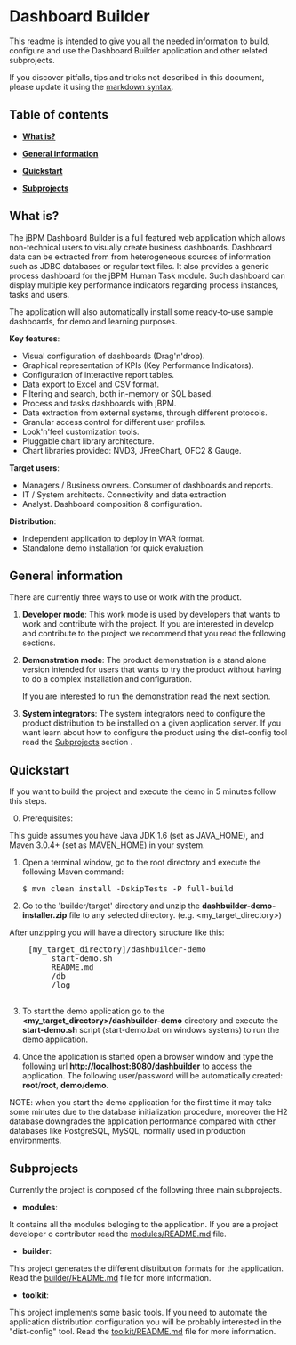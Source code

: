 Dashboard Builder
==========================

This readme is intended to give you all the needed information to build, configure and use the
Dashboard Builder application and other related subprojects.

If you discover pitfalls, tips and tricks not described in this document,
please update it using the [markdown syntax](http://daringfireball.net/projects/markdown/syntax).

Table of contents
------------------

* **[What is?](#what-is)**

* **[General information](#general-information)**

* **[Quickstart](#quickstart)**

* **[Subprojects](#subprojects)**

What is?
----------------

The jBPM Dashboard Builder is a full featured web application which allows non-technical users to visually create business dashboards.
Dashboard data can be extracted from from heterogeneous sources of information such as JDBC databases or regular text files.
It also provides a generic process dashboard for the jBPM Human Task module. Such dashboard can display multiple key performance indicators regarding process instances, tasks and users.

The application will also automatically install some ready-to-use sample dashboards, for demo and learning purposes.

**Key features**:
* Visual configuration of dashboards (Drag'n'drop).
* Graphical representation of KPIs (Key Performance Indicators).
* Configuration of interactive report tables.
* Data export to Excel and CSV format.
* Filtering and search, both in-memory or SQL based.
* Process and tasks dashboards with jBPM.
* Data extraction from external systems, through different protocols.
* Granular access control for different user profiles.
* Look'n'feel customization tools.
* Pluggable chart library architecture.
* Chart libraries provided: NVD3, JFreeChart, OFC2 & Gauge.

**Target users**:
* Managers / Business owners. Consumer of dashboards and reports.
* IT / System architects. Connectivity and data extraction
* Analyst. Dashboard composition & configuration.

**Distribution**:
* Independent application to deploy in WAR format.
* Standalone demo installation for quick evaluation.

General information
-------------------

There are currently three ways to use or work with the product.

1. **Developer mode**:
    This work mode is used by developers that wants to work and contribute with the project.
    If you are interested in develop and contribute to the project we recommend that you read the following sections.

2. **Demonstration mode**:
    The product demonstration is a stand alone version intended for users that wants to try the product without
    having to do a complex installation and configuration.

    If you are interested to run the demonstration read the next section.

3. **System integrators**:
    The system integrators need to configure the product distribution to be installed on a given application server.
    If you want learn about how to configure the product using the dist-config tool read the [Subprojects](#subprojects) section .


Quickstart
-------------------

If you want to build the project and execute the demo in 5 minutes follow this steps.

0. Prerequisites:

  This guide assumes you have Java JDK 1.6 (set as JAVA_HOME), and Maven 3.0.4+ (set as MAVEN_HOME) in your system.

1. Open a terminal window, go to the root directory and execute the following Maven command:

   <pre>$ mvn clean install -DskipTests -P full-build</pre>

2. Go to the 'builder/target' directory and unzip the **dashbuilder-demo-installer.zip** file to any selected directory. (e.g. <my_target_directory>)

  After unzipping you will have a directory structure like this:

  <pre>
    [my_target_directory]/dashbuilder-demo
         start-demo.sh
         README.md
         /db
         /log
   </pre>

3. To start the demo application go to the **<my_target_directory>/dashbuilder-demo** directory and execute
the **start-demo.sh** script (start-demo.bat on windows systems) to run the demo application.

4. Once the application is started open a browser window and type the following url **http://localhost:8080/dashbuilder**
to access the application. The following user/password will be automatically created: **root**/**root**, **demo**/**demo**.

  NOTE: when you start the demo application for the first time it may take some minutes due to the 
  database initialization procedure, moreover the H2 database downgrades the application performance 
  compared with other databases like PostgreSQL, MySQL, normally used in production environments.


Subprojects
-------------------

Currently the project is composed of the following three main subprojects.

* **modules**:

It contains all the modules beloging to the application.
If you are a project developer o contributor read the [modules/README.md](https://github.com/droolsjbpm/dashboard-builder/blob/master/modules/README.md) file.

* **builder**:

This project generates the different distribution formats for the application.
Read the [builder/README.md](https://github.com/droolsjbpm/dashboard-builder/blob/master/builder/README.md) file for more information.

* **toolkit**:

This project implements some basic tools. If you need to automate the application distribution configuration
you will be probably interested in the "dist-config" tool.
Read the [toolkit/README.md](https://github.com/droolsjbpm/dashboard-builder/blob/master/toolkit/README.md) file for more information.